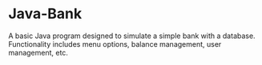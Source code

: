 # Java-Bank
A basic Java program designed to simulate a simple bank with a database.
Functionality includes menu options, balance management, user management, etc.
